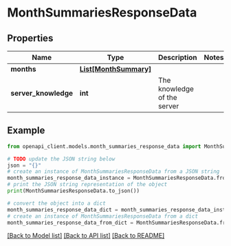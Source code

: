 # MonthSummariesResponseData


## Properties

Name | Type | Description | Notes
------------ | ------------- | ------------- | -------------
**months** | [**List[MonthSummary]**](MonthSummary.md) |  | 
**server_knowledge** | **int** | The knowledge of the server | 

## Example

```python
from openapi_client.models.month_summaries_response_data import MonthSummariesResponseData

# TODO update the JSON string below
json = "{}"
# create an instance of MonthSummariesResponseData from a JSON string
month_summaries_response_data_instance = MonthSummariesResponseData.from_json(json)
# print the JSON string representation of the object
print(MonthSummariesResponseData.to_json())

# convert the object into a dict
month_summaries_response_data_dict = month_summaries_response_data_instance.to_dict()
# create an instance of MonthSummariesResponseData from a dict
month_summaries_response_data_from_dict = MonthSummariesResponseData.from_dict(month_summaries_response_data_dict)
```
[[Back to Model list]](../README.md#documentation-for-models) [[Back to API list]](../README.md#documentation-for-api-endpoints) [[Back to README]](../README.md)


